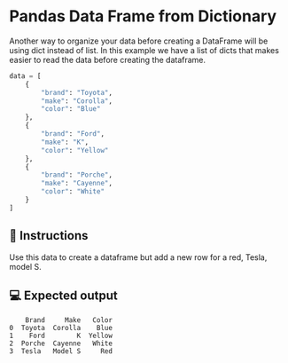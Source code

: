 # Pandas Data Frame from Dictionary

Another way to organize your data before creating a DataFrame will be using dict instead of list.
In this example we have a list of dicts that makes easier to read the data before creating the dataframe.

```python
data = [
    { 
        "brand": "Toyota", 
        "make": "Corolla",
        "color": "Blue"
    },
    {
        "brand": "Ford", 
        "make": "K",
        "color": "Yellow"
    },
    {
        "brand": "Porche", 
        "make": "Cayenne",
        "color": "White"
    }
]
```

## 📝 Instructions

Use this data to create a dataframe but add a new row for a red, Tesla, model S.

## 💻 Expected output

```
    Brand     Make   Color
0  Toyota  Corolla    Blue
1    Ford        K  Yellow
2  Porche  Cayenne   White
3  Tesla   Model S     Red
```